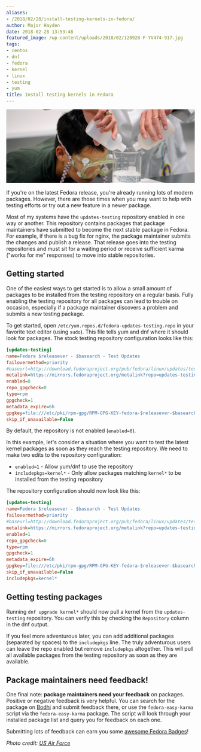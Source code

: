 ```yaml
---
aliases:
- /2018/02/28/install-testing-kernels-in-fedora/
author: Major Hayden
date: 2018-02-28 13:53:48
featured_image: /wp-content/uploads/2018/02/120928-F-YV474-917.jpg
tags:
- centos
- dnf
- fedora
- kernel
- linux
- testing
- yum
title: Install testing kernels in Fedora
---
```


![1]

If you're on the latest Fedora release, you're already running lots of modern packages. However, there are those times when you may want to help with testing efforts or try out a new feature in a newer package.

Most of my systems have the `updates-testing` repository enabled in one way or another. This repository contains packages that package maintainers have submitted to become the next stable package in Fedora. For example, if there is a bug fix for nginx, the package maintainer submits the changes and publish a release. That release goes into the testing repositories and must sit for a waiting period or receive sufficient karma ("works for me" responses) to move into stable repositories.

## Getting started

One of the easiest ways to get started is to allow a small amount of packages to be installed from the testing repository on a regular basis. Fully enabling the testing repository for all packages can lead to trouble on occasion, especially if a package maintainer discovers a problem and submits a new testing package.

To get started, open `/etc/yum.repos.d/fedora-updates-testing.repo` in your favorite text editor (using `sudo`). This file tells yum and dnf where it should look for packages. The stock testing repository configuration looks like this:

```ini
[updates-testing]
name=Fedora $releasever - $basearch - Test Updates
failovermethod=priority
#baseurl=http://download.fedoraproject.org/pub/fedora/linux/updates/testing/$releasever/$basearch/
metalink=https://mirrors.fedoraproject.org/metalink?repo=updates-testing-f$releasever&arch=$basearch
enabled=0
repo_gpgcheck=0
type=rpm
gpgcheck=1
metadata_expire=6h
gpgkey=file:///etc/pki/rpm-gpg/RPM-GPG-KEY-fedora-$releasever-$basearch
skip_if_unavailable=False
```

By default, the repository is not enabled (`enabled=0`).

In this example, let's consider a situation where you want to test the latest kernel packages as soon as they reach the testing repository. We need to make two edits to the repository configuration:

  * `enabled=1` - Allow yum/dnf to use the repository
  * `includepkgs=kernel*` - Only allow packages matching `kernel*` to be installed from the testing repository

The repository configuration should now look like this:

```ini
[updates-testing]
name=Fedora $releasever - $basearch - Test Updates
failovermethod=priority
#baseurl=http://download.fedoraproject.org/pub/fedora/linux/updates/testing/$releasever/$basearch/
metalink=https://mirrors.fedoraproject.org/metalink?repo=updates-testing-f$releasever&arch=$basearch
enabled=1
repo_gpgcheck=0
type=rpm
gpgcheck=1
metadata_expire=6h
gpgkey=file:///etc/pki/rpm-gpg/RPM-GPG-KEY-fedora-$releasever-$basearch
skip_if_unavailable=False
includepkgs=kernel*
```

## Getting testing packages

Running `dnf upgrade kernel*` should now pull a kernel from the `updates-testing` repository. You can verify this by checking the `Repository` column in the dnf output.

If you feel more adventurous later, you can add additional packages (separated by spaces) to the `includepkgs` line. The truly adventurous users can leave the repo enabled but remove `includepkgs` altogether. This will pull all available packages from the testing repository as soon as they are available.

## Package maintainers need feedback!

One final note: **package maintainers need your feedback** on packages. Positive or negative feedback is very helpful. You can search for the package on [Bodhi][2] and submit feedback there, or use the `fedora-easy-karma` script via the `fedora-easy-karma` package. The script will look through your installed package list and query you for feedback on each one.

Submitting lots of feedback can earn you some [awesome Fedora Badges][3]!

_Photo credit: [US Air Force][4]_

 [1]: /wp-content/uploads/2018/02/120928-F-YV474-917.jpg
 [2]: https://bodhi.fedoraproject.org/
 [3]: https://badges.fedoraproject.org/badge/in-search-of-the-bull-tester-i
 [4]: http://www.arpc.afrc.af.mil/News/Article-Display/Article/365815/a-wish-come-true-colorado-native-becomes-cadet-for-a-day/